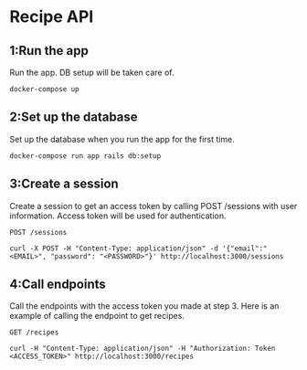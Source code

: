 # Recipe API

## 1:Run the app
Run the app.
DB setup will be taken care of.

```
docker-compose up
```

## 2:Set up the database

Set up the database when you run the app for the first time.

```
docker-compose run app rails db:setup
```

## 3:Create a session

Create a session to get an access token by calling POST /sessions with user information.
Access token will be used for authentication.

`POST /sessions`

```
curl -X POST -H "Content-Type: application/json" -d '{"email":"<EMAIL>", "password": "<PASSWORD>"}' http://localhost:3000/sessions
```

## 4:Call endpoints

Call the endpoints with the access token you made at step 3.
Here is an example of calling the endpoint to get recipes.

`GET /recipes`

```
curl -H "Content-Type: application/json" -H "Authorization: Token <ACCESS_TOKEN>" http://localhost:3000/recipes
```
